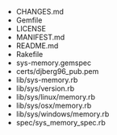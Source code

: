 * CHANGES.md
* Gemfile
* LICENSE
* MANIFEST.md
* README.md
* Rakefile
* sys-memory.gemspec
* certs/djberg96_pub.pem
* lib/sys-memory.rb
* lib/sys/version.rb
* lib/sys/linux/memory.rb
* lib/sys/osx/memory.rb
* lib/sys/windows/memory.rb
* spec/sys_memory_spec.rb
